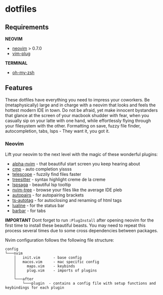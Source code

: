 # dotfiles

## Requirements

**NEOVIM**
* [neovim](https://github.com/neovim/neovim) > 0.7.0
* [vim-plug](https://github.com/junegunn/vim-plug)

**TERMINAL**
* [oh-my-zsh](https://ohmyz.sh/)

## Features

These dotfiles have everything you need to impress your coworkers. Be (metaphysically) large and in charge with
a neovim that looks and feels the hottest modern IDE in town.
Do not be afraid, yet make innocent bystanders that glance at the screen of your macbook shudder with fear,
when you casually sip on your latte with one hand, while
effortlessly flying through your filesystem with the other. Formatting on save, fuzzy file finder,
autocompletion, tabs, lsps - They want it, you got it.

### Neovim

Lift your neovim to the next level with the magic of these wonderful plugins:

* [alpha-nvim](https://github.com/goolord/alpha-nvim) - that beautiful start screen you keep hearing about
* [cmp](https://github.com/hrsh7th/nvim-cmp) - auto completion yissss
* [telescope](https://github.com/nvim-telescope/telescope.nvim) - fuzzily find files faster
* [treesitter](https://github.com/nvim-treesitter/nvim-treesitter) - syntax highlight creme de la creme
* [lspsaga](https://github.com/glepnir/lspsaga.nvim) - beautiful lsp tooltip
* [nvim-tree](https://github.com/kyazdani42/nvim-tree.lua) - browse your files like the average IDE pleb
* [autopairs](https://github.com/windwp/nvim-autopairs) - for autopairing brackets
* [ts-autotag](https://github.com/windwp/nvim-ts-autotag) - for autoclosing and renaming of html tags
* [lualine](https://github.com/nvim-lualine/lualine.nvim) - for the status bar
* [barbar](https://github.com/romgrk/barbar.nvim) - for tabs

**IMPORTANT** Dont forget to run `:PlugInstall` after opening neovim for the first time to install these beautiful beasts.
You may need to repeat this process several times due to some cross dependencies between packages.

Nvim configuration follows the following file structure:

```
config
└───nvim
    │   init.vim 	  - base config
    │   macos.vim	  - mac specific config
    │	  maps.vim    - keybinds
    │	  plug.vim    - imports of plugins
    │
    └───after
        └───plugin  - contains a config file with setup functions and keybindings for each plugin
   
```
